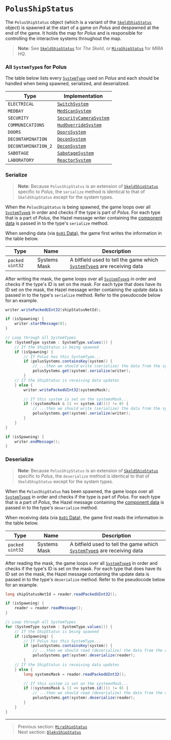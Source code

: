 # `PolusShipStatus`

The `PolusShipStatus` object (which is a variant of the [`SkeldShipStatus`](00_skeldshipstatus.md) object) is spawned at the start of a game on *Polus* and despawned at the end of the game. It holds the map for *Polus* and is responsible for controlling the interactive systems throughout the map.

> **Note**: See [`SkeldShipStatus`](00_skeldshipstatus.md) for *The Skeld*, or [`MiraShipStatus`](05_mirashipstatus.md) for *MIRA HQ*.

### All `SystemType`s for Polus

The table below lists every [`SystemType`](../01_packet_structure/06_enums.md#systemtype) used on *Polus* and each should be handled when being spawned, serialized, and deserialized.

| Type | Implementation |
| --- | --- |
| `ELECTRICAL` | [`SwitchSystem`](../06_the_systemtype_implementations/02_switchsystem.md) |
| `MEDBAY` | [`MedScanSystem`](../06_the_systemtype_implementations/04_medscansystem.md) |
| `SECURITY` | [`SecurityCameraSystem`](../06_the_systemtype_implementations/05_securitycamerasystem.md) |
| `COMMUNICATIONS` | [`HudOverrideSystem`](../06_the_systemtype_implementations/06_hudoverridesystem.md) |
| `DOORS` | [`DoorsSystem`](../06_the_systemtype_implementations/11_doorssystem.md) |
| `DECONTAMINATION` | [`DeconSystem`](../06_the_systemtype_implementations/10_deconsystem.md) |
| `DECONTAMINATION_2` | [`DeconSystem`](../06_the_systemtype_implementations/10_deconsystem.md) |
| `SABOTAGE` | [`SabotageSystem`](../06_the_systemtype_implementations/08_sabotagesystem.md) |
| `LABORATORY` | [`ReactorSystem`](../06_the_systemtype_implementations/01_reactorsystem.md) |

### Serialize

> **Note**: Because `PolusShipStatus` is an extension of [`SkeldShipStatus`](00_skeldshipstatus.md) specific to *Polus*, the `serialize` method is identical to that of `SkeldShipStatus` except for the system types.

When the `PolusShipStatus` is being spawned, the game loops over all [`SystemType`s](../01_packet_structure/06_enums.md#systemtype) in order and checks if the type is part of *Polus*. For each type that is a part of *Polus*, the Hazel message writer containing the [component data](../03_gamedata_and_gamedatato_message_types/04_spawn.md#the-component-structure) is passed in to the type's `serialize` method.

When sending data (via [`0x01` Data](../03_gamedata_and_gamedatato_message_types/01_data.md)), the game first writes the information in the table below.

| Type | Name | Description |
| --- | --- | --- |
| `packed uint32` | Systems Mask | A bitfield used to tell the game which [`SystemType`s](../01_packet_structure/06_enums.md#systemtype) are receiving data |

After writing the mask, the game loops over all [`SystemType`s](../01_packet_structure/06_enums.md#systemtype) in order and checks if the type's ID is set on the mask. For each type that does have its ID set on the mask, the Hazel message writer containing the update data is passed in to the type's `serialize` method. Refer to the pseudocode below for an example.

```java
writer.writePackedUInt32(shipStatusNetId);

if (isSpawning) {
    writer.startMessage(0);
}

// Loop through all SystemTypes
for (SystemType system : SystemType.values()) {
    // If the ShipStatus is being spawned
    if (isSpawning) {
        // If Polus has this SystemType...
        if (polusSystems.containsKey(system)) {
            // ...then we should write (serialize) the data from the system
            polusSystems.get(system).serialize(writer);
        }
    // If the ShipStatus is receiving data updates
    } else {
        writer.writePackedUInt32(systemsMask);

        // If this system is set on the systemsMask...
        if ((systemsMask & (1 << system.id())) != 0) {
            // ...then we should write (serialize) the data from the system
            polusSystems.get(system).serialize(writer);
        }
    }
}

if (isSpawning) {
    writer.endMessage();
}
```

### Deserialize

> **Note**: Because `PolusShipStatus` is an extension of [`SkeldShipStatus`](00_skeldshipstatus.md) specific to *Polus*, the `deserialize` method is identical to that of `SkeldShipStatus` except for the system types.

When the `PolusShipStatus` has been spawned, the game loops over all [`SystemType`s](../01_packet_structure/06_enums.md#systemtype) in order and checks if the type is part of *Polus*. For each type that is a part of *Polus*, the Hazel message containing the [component data](../03_gamedata_and_gamedatato_message_types/04_spawn.md#the-component-structure) is passed in to the type's `deserialize` method.

When receiving data (via [`0x01` Data](../03_gamedata_and_gamedatato_message_types/01_data.md)), the game first reads the information in the table below.

| Type | Name | Description |
| --- | --- | --- |
| `packed uint32` | Systems Mask | A bitfield used to tell the game which [`SystemType`s](../01_packet_structure/06_enums.md#systemtype) are receiving data |

After reading the mask, the game loops over all [`SystemType`s](../01_packet_structure/06_enums.md#systemtype) in order and checks if the type's ID is set on the mask. For each type that does have its ID set on the mask, the Hazel message containing the update data is passed in to the type's `deserialize` method. Refer to the pseudocode below for an example.

```java
long shipStatusNetId = reader.readPackedUInt32();

if (isSpawning) {
    reader = reader.readMessage();
}

// Loop through all SystemTypes
for (SystemType system : SystemType.values()) {
    // If the ShipStatus is being spawned
    if (isSpawning) {
        // If Polus has this SystemType...
        if (polusSystems.containsKey(system)) {
            // ...then we should read (deserialize) the data from the component message
            polusSystems.get(system).deserialize(reader);
        }
    // If the ShipStatus is receiving data updates
    } else {
        long systemsMask = reader.readPackedUInt32();

        // If this system is set on the systemsMask...
        if ((systemsMask & (1 << system.id())) != 0) {
            // ...then we should read (deserialize) the data from the component message
            polusSystems.get(system).deserialize(reader);
        }
    }
}
```

---

> Previous section: [`MiraShipStatus`](05_mirashipstatus.md)<br>
> Next section: [`DleksShipStatus`](07_dleksshipstatus.md)
